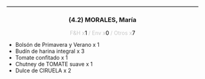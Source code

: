 <hr style='border:1px solid rgb(200,200,200)'>
<div style='page-break-inside: avoid'>

<div style='text-align:center'>

<h3> (4.2) MORALES, <span class='grey'>María</span></h3>

<p  style='color:rgb(200,200,200)'>F&H x<span  style='color:black'>1</span> / Env x<span  style='color:black'>0</span> / Otros x<span  style='color:black'>7</span></p>
</div>

<ul>
<li class='li-horizontal'> Bolsón de Primavera y Verano x 1</li>
<li class='li-horizontal'> Budín de harina integral x 3</li>
<li class='li-horizontal'> Tomate confitado x 1</li>
<li class='li-horizontal'> Chutney de TOMATE suave x 1</li>
<li class='li-horizontal'> Dulce de CIRUELA x 2</li>
</ul>
</div>

